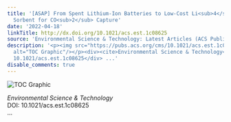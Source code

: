 ```yaml
---
title: '[ASAP] From Spent Lithium-Ion Batteries to Low-Cost Li<sub>4</sub>SiO<sub>4</sub>
  Sorbent for CO<sub>2</sub> Capture'
date: '2022-04-18'
linkTitle: http://dx.doi.org/10.1021/acs.est.1c08625
source: 'Environmental Science & Technology: Latest Articles (ACS Publications)'
description: '<p><img src="https://pubs.acs.org/cms/10.1021/acs.est.1c08625/asset/images/medium/es1c08625_0009.gif"
  alt="TOC Graphic"/></p><div><cite>Environmental Science & Technology</cite></div><div>DOI:
  10.1021/acs.est.1c08625</div> ...'
disable_comments: true
---
```

<p><img src="https://pubs.acs.org/cms/10.1021/acs.est.1c08625/asset/images/medium/es1c08625_0009.gif" alt="TOC Graphic"/></p><div><cite>Environmental Science & Technology</cite></div><div>DOI: 10.1021/acs.est.1c08625</div> ...